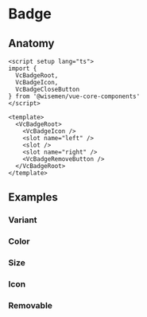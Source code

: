 # Badge

<ComponentPreview name="badge/examples/main" />

## Anatomy

```vue
<script setup lang="ts">
import {
  VcBadgeRoot,
  VcBadgeIcon,
  VcBadgeCloseButton
} from '@wisemen/vue-core-components'
</script>

<template>
  <VcBadgeRoot>
    <VcBadgeIcon />
    <slot name="left" />
    <slot />
    <slot name="right" />
    <VcBadgeRemoveButton />
  </VcBadgeRoot>
</template>
```

## Examples

### Variant

<ComponentPreview name="badge/examples/variant" />

### Color

<ComponentPreview name="badge/examples/color" />

### Size

<ComponentPreview name="badge/examples/size" />

### Icon

<ComponentPreview name="badge/examples/icon" />

### Removable

<ComponentPreview name="badge/examples/removable" />

<!-- @include: ./badge-meta.md -->
